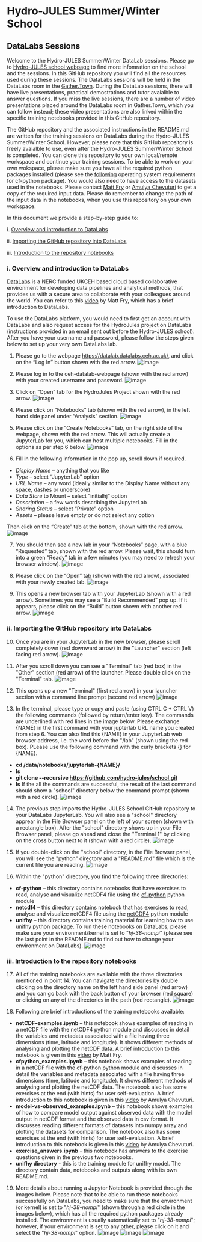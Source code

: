# Hydro-JULES Summer/Winter School
## DataLabs Sessions

Welcome to the Hydro-JULES Summer/Winter DataLab sessions. Please go to [Hydro-JULES school webpage](https://hydro-jules.org/hydro-jules-school) to find more infomration on the school and the sessions. In this GitHub repository you will find all the resources used during these sessions. The DataLabs sessions will be held in the DataLabs room in the [Gather.Town](https://gather.town/). During the DataLab sessions, there will have live presentations, practical demostrations and tutor avaialble to answer questions. If you miss the live sessions, there are a number of video presentations placed around the DataLabs room in Gather.Town, which you can follow instead; these video presentations are also linked within the specific training notebooks provided in this GitHub repository.

The GitHub repository and the associated instructions in the README.md are written for the training sessions on DataLabs during the Hydro-JULES Summer/Winter School. However, please note that this GitHub repository is freely avaialble to use, even after the Hydro-JULES Summer/Winter School is completed. You can clone this repository to your own local/remote workspace and continue your training sessions. To be able to work on your own wokspace, please make sure you have all the required python packages installed (please see the [following](https://ncas-cms.github.io/cf-python/installation.html#operating-systems) operating system requirements for cf-python package). You would also need to have access to the datasets used in the notebooks. Please contact [Matt Fry](mailto:mfry@ceh.ac.uk) or [Amulya Chevuturi](mailto:amuche@ceh.ac.uk) to get a copy of the required input data. Please do remember to change the path of the input data in the notebooks, when you use this repository on your own workspace.  

In this document we provide a step-by-step guide to:

i. [Overview and introduction to DataLabs](#overview_datalabs)

ii. [Importing the GitHub repository into DataLabs](#importing_repository)

iii. [Introduction to the repository notebooks](#introduction_notebooks)

<a id="overview_datalabs"></a>
### i. Overview and introduction to DataLabs
[DataLabs](https://datalab-docs.datalabs.ceh.ac.uk/index.html) is a NERC funded UKCEH based cloud based collaborative environment for developing data pipelines and analytical methods, that provides us with a secure area to collaborate with your colleagues around the world. You can refer to this [video](https://www.youtube.com/watch?v=n68X8J4gj6Q) by Matt Fry, which has a brief introduction to DataLabs.

To use the DataLabs platform, you would need to first get an account with DataLabs and also request access for the HydroJules project on DataLabs (instructions provided in an email sent out before the Hydro-JULES school). After you have your username and password, please follow the steps given below to set up your very own DataLabs lab. 

1. Please go to the webpage https://datalab.datalabs.ceh.ac.uk/, and click on the “Log In” button shown with the red arrow.
![image](https://user-images.githubusercontent.com/41617337/171423203-7822c5ff-629f-48e8-99ea-2fc41f43de34.png)

2. Please log in to the ceh-datalab-webpage (shown with the red arrow) with your created username and password. 
![image](https://user-images.githubusercontent.com/41617337/171423345-e9a5f243-8794-42ed-8ab2-779ce26203fd.png)

3. Click on “Open” tab for the HydroJules Project shown with the red arrow.
![image](https://user-images.githubusercontent.com/41617337/171425909-f4f1dceb-4011-4637-b4a6-727e0241934f.png)

4.	Please click on “Notebooks” tab (shown with the red arrow), in the left hand side panel under “Analysis” section.
![image](https://user-images.githubusercontent.com/41617337/171426012-f1dfef7b-d77b-419f-89e0-61b5bf14f180.png)

5. Please click on the “Create Notebooks” tab, on the right side of the webpage, shown with the red arrow. This will actually create a JupyterLab for you, which can host multiple notebooks. Fill in the options as per step 6 below.
![image](https://user-images.githubusercontent.com/41617337/171426195-6d032164-9c57-4eb5-b043-5e05f20dcaf0.png)

6. Fill in the following information in the pop up, scroll down if required. 
  * *Display Name* – anything that you like
  * *Type* – select “JupyterLab” option
  * *URL Name* – any word (ideally similar to the Display Name without any space, dashes or underscore)
  * *Data Store* to Mount – select “initialhj” option
  * *Description* – a few words describing the JupyterLab
  * *Sharing Status* – select “Private” option
  * *Assets* – please leave empty or do not select any option

   Then click on the “Create” tab at the bottom, shown with the red arrow. 
![image](https://user-images.githubusercontent.com/41617337/171426272-0db9bfb9-a567-4375-b746-29d992f9581c.png)
    
7. You should then see a new lab in your “Notebooks” page, with a blue “Requested” tab, shown with the red arrow. Please wait, this should turn into a green “Ready” tab in a few minutes (you may need to refresh your browser window).
![image](https://user-images.githubusercontent.com/41617337/171426411-7fee9428-57bb-4a28-a6b7-b860b487080e.png)

8. Please click on the “Open” tab (shown with the red arrow), associated with your newly created lab. 
![image](https://user-images.githubusercontent.com/41617337/171426514-f3339f82-3846-4ad3-b8f3-fbaf6ccb8e3c.png)

9. This opens a new browser tab with your JupyterLab (shown with a red arrow). Sometimes you may see a “Build Recommended” pop up. If it appears, please click on the “Build” button shown with another red arrow. 
![image](https://user-images.githubusercontent.com/41617337/171426657-8956dc63-3631-4686-83e7-13b28aa8e0f3.png)

<a id="importing_repository"></a>
### ii. Importing the GitHub repository into DataLabs

10. Once you are in your JupyterLab in the new browser, please scroll completely down (red downward arrow) in the "Launcher" section (left facing red arrow).
![image](https://user-images.githubusercontent.com/41617337/175516809-f444be36-e2e2-443c-8b54-5e29d4393270.png)

11. After you scroll down you can see a "Terminal" tab (red box) in the "Other" section (red arrow) of the launcher. Please double click on the "Terminal" tab.
![image](https://user-images.githubusercontent.com/41617337/175516964-c99b9a3d-3848-429a-9e76-9eae99355c4b.png)

12. This opens up a new "Terminal" (first red arrow) in your launcher section with a command line prompt (second red arrow)
![image](https://user-images.githubusercontent.com/41617337/175517233-fc44b2a9-e255-4925-966e-9a21b4d09cb1.png)

13. In the terminal, please type or copy and paste (using CTRL C + CTRL V) the following commands (followed by return/enter key). The commands are underlined with red lines in the image below. Please exchange {NAME} in the first command with your jupterlab URL name you created from step 6. You can also find this {NAME} in your JupyterLab web browser address, i.e. the word before the "/lab" (shown using the red box). PLease use the following command with the curly brackets {} for {NAME}.
  * **cd /data/notebooks/jupyterlab-{NAME}/**
  * **ls**
  * **git clone --recursive https://github.com/hydro-jules/school.git**
  * **ls**
    If the all the commands are successful, the result of the last command should show a "school" directory below the command prompt (shown with a red circle).
![image](https://user-images.githubusercontent.com/41617337/175517437-28e5f87a-7ec3-4fc4-9f36-8f63ffbb1009.png)

14. The previous step imports the Hydro-JULES School GitHub repository to your DataLabs JupyterLab. You will also see a "school" directory apprear in the File Browser panel on the left of your screen (shown with a rectangle box). After the "school" directory shows up in your File Browser panel, please go ahead and close the "Terminal 1" by clicking on the cross button next to it (shown with a red circle). 
![image](https://user-images.githubusercontent.com/41617337/175517581-4d2c39ba-eeb3-4216-9d9f-65b84f1ee3da.png)

15. If you double-click on the "school" directory, in the File Browser panel, you will see the "python" directory and a "README.md" file which is the current file you are reading. 
![image](https://user-images.githubusercontent.com/41617337/172142823-38926187-eb87-4df6-b805-4eaf2dab7ecd.png)

16. Within the "python" directory, you find the following three directories:
  * **cf-python** – this directory contains notebooks that have exercises to read, analyse and visualize netCDF4 file using the [cf-python](https://ncas-cms.github.io/cf-python/) python module
  * **netcdf4** – this directory contains notebook that has exercises to read, analyse and visualize netCDF4 file using the [netCDF4](https://unidata.github.io/netcdf4-python/) python module
  * **unifhy** – this directory contains training material for learning how to use [unifhy](https://unifhy-org.github.io/unifhy/) python package. To run these notebooks on DataLabs, please make sure your environment/kernel is set to "*hj-38-nompi*" (please see the last point in the README.md to find out how to change your environment on DataLabs). 
![image](https://user-images.githubusercontent.com/41617337/172142939-9b5fa103-1262-4bb4-bf5e-6883843bf061.png)

<a id="introduction_notebooks"></a>
### iii. Introduction to the repository notebooks

17. All of the training notebooks are available with the three directories mentioned in point 14. You can navigate the directories by double clicking on the directory name on the left hand side panel (red arrow) and you can go back with the back button of your browser (red square) or clicking on any of the directories in the path (red rectangle). 
![image](https://user-images.githubusercontent.com/41617337/172347607-b380d7e5-4305-44e0-b7fd-6febdf16f7e3.png)

18. Following are brief introductions of the training notebooks available:
  * **netCDF-examples.ipynb** – this notebook shows examples of reading in a netCDF file with the netCDF4 python module and discusses in detail the variables and metadata associated with a file having three dimensions (time, latitude and longitude). It shows different methods of analysing and plotting the netCDF data. A brief introduction to this notebook is given in this [video](https://youtu.be/PktTVnQcQy4) by Matt Fry. 
  * **cfpython_examples.ipynb** – this notebook shows examples of reading in a netCDF file with the cf-python python module and discusses in detail the variables and metadata associated with a file having three dimensions (time, latitude and longitude). It shows different methods of analysing and plotting the netCDF data. The notebook also has some exercises at the end (with hints) for user self-evaluation. A brief introduction to this notebook is given in this [video](https://youtu.be/dGif03kApJE) by Amulya Chevuturi.
  * **model-vs-observed_examples.ipynb** – this notebook shows examples of how to compare model output against observed data with the model output in netCDF format and the observed data in csv format. It discusses reading different formats of datasets into numpy array and plotting the datasets for comparison. The notebook also has some exercises at the end (with hints) for user self-evaluation. A brief introduction to this notebook is given in this [video](https://youtu.be/kqez7RtCKdk) by Amulya Chevuturi.
  * **exercise_answers.ipynb** - this notebook has answers to the exercise questions given in the previous two notebooks.
  * **unifhy directory** - this is the training module for unifhy model. The directory contain data, notebooks and outputs along with its own README.md.

19. More details about running a Jupyter Notebook is provided through the images below. Please note that to be able to run these notebooks successfully on DataLabs, you need to make sure that the environment (or kernel) is set to "*hj-38-nompi*" (shown through a red circle in the images below), which has all the required python packages already installed. The environment is usually automatically set to "*hj-38-nompi*"; however, if your environment is set to any other, please click on it and select the "*hj-38-nompi*" option. 
![image](https://user-images.githubusercontent.com/41617337/172341097-105faf92-0db0-44fe-ba97-b4c58149b0d5.png)
![image](https://user-images.githubusercontent.com/41617337/172341255-8c41f3d4-ff8d-415f-8006-74e432fe3f0d.png)
![image](https://user-images.githubusercontent.com/41617337/172341422-35863117-60b0-41ae-9829-8b8ef6a74453.png)
